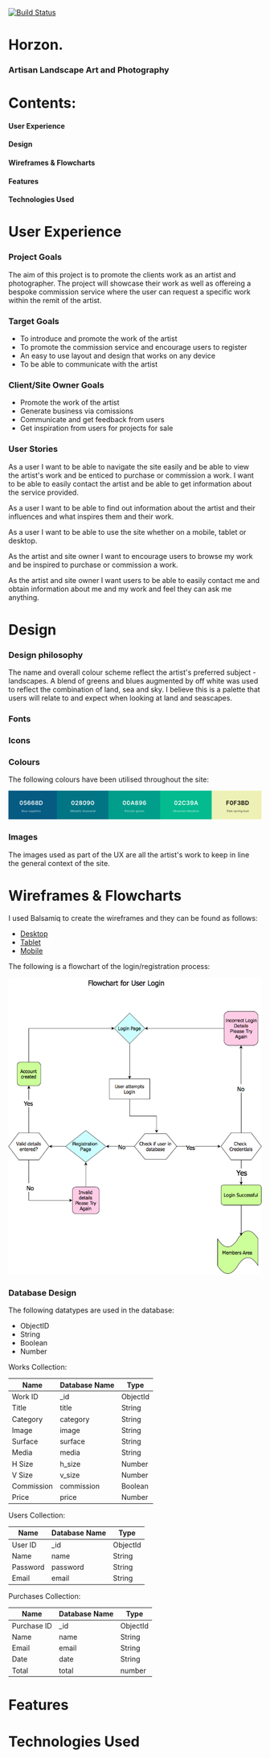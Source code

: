 [![Build Status](https://travis-ci.org/stiophan0309/horizon-sah.svg?branch=master)](https://travis-ci.org/stiophan0309/horizon-sah)
# Horzon.        
### Artisan Landscape Art and Photography

# Contents:
#### User Experience
#### Design
#### Wireframes & Flowcharts
#### Features
#### Technologies Used


# User Experience

### Project Goals

The aim of this project is to promote the clients work as an artist and photographer. The project will showcase their work as well as offereing a bespoke commission service where the user can 
request a specific work within the remit of the artist.

### Target Goals

* To introduce and promote the work of the artist
* To promote the commission service and encourage users to register
* An easy to use layout and design that works on any device
* To be able to communicate with the artist

### Client/Site Owner Goals

* Promote the work of the artist
* Generate business via comissions
* Communicate and get feedback from users
* Get inspiration from users for projects for sale

### User Stories

As a user I want to be able to navigate the site easily and be able to view the artist's work and be enticed to purchase or commission a work.  I want to be able to easily contact the 
artist and be able to get information about the service provided.

As a user I want to be able to find out information about the artist and their influences and what inspires them and their work.

As a user I want to be able to use the site whether on a mobile, tablet or desktop.

As the artist and site owner I want to encourage users to browse my work and be inspired to purchase or commission a work.

As the artist and site owner I want users to be able to easily contact me and obtain information about me and my work and feel they can ask me anything.

# Design

### Design philosophy

The name and overall colour scheme reflect the artist's preferred subject - landscapes.  A blend of greens and blues augmented by off white was used to reflect
the combination of land, sea and sky.  I believe this is a palette that users will relate to and expect when looking at land and seascapes.

### Fonts

### Icons

### Colours

The following colours have been utilised throughout the site:

![color scheme](wireframes/colour-scheme.png)

### Images

The images used as part of the UX are all the artist's work to keep in line the general context of the site.

# Wireframes & Flowcharts

I used Balsamiq to create the wireframes and they can be found as follows:

* [Desktop](https://github.com/stiophan0309/horizon-sah/tree/master/wireframes/desktop/)
* [Tablet](https://github.com/stiophan0309/horizon-sah/tree/master/wireframes/tablet/)
* [Mobile](https://github.com/stiophan0309/horizon-sah/tree/master/wireframes/mobile/)



The following is a flowchart of the login/registration process:

![flowchart](wireframes/flowcharts/user-login-flowchart.png)

### Database Design

The following datatypes are used in the database:

* ObjectID
* String
* Boolean
* Number

Works Collection:

Name  | Database Name | Type
----- | ------------- | ----
Work ID | _id | ObjectId
Title   | title | String
Category | category | String
Image | image | String
Surface | surface | String
Media | media | String
H Size  | h_size | Number
V Size | v_size | Number
Commission | commission | Boolean
Price | price | Number

Users Collection:

Name | Database Name | Type
---- | ------------- | ----
User ID | _id | ObjectId
Name | name | String
Password | password | String
Email | email | String

Purchases Collection:

Name | Database Name | Type
---- | ------------- | ----
Purchase ID | _id | ObjectId
Name | name | String
Email | email | String
Date | date | String
Total | total | number






# Features

# Technologies Used

